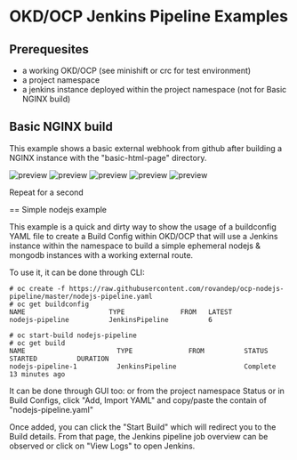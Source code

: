 # OKD/OCP Jenkins Pipeline Examples

## Prerequesites 

- a working OKD/OCP (see minishift or crc for test environment)
- a project namespace
- a jenkins instance deployed within the project namespace (not for Basic NGINX build)

## Basic NGINX build 

This example shows a basic external webhook from github after building a NGINX instance with the
"basic-html-page" directory. 

![preview](https://raw.githubusercontent.com/rovandep/ocp-nodejs-pipeline/master/images/basic-html-page-01.gif)
![preview](https://raw.githubusercontent.com/rovandep/ocp-nodejs-pipeline/master/images/basic-html-page-02.gif)
![preview](https://raw.githubusercontent.com/rovandep/ocp-nodejs-pipeline/master/images/basic-html-page-03.gif)
![preview](https://raw.githubusercontent.com/rovandep/ocp-nodejs-pipeline/master/images/basic-html-page-04.gif)
![preview](https://raw.githubusercontent.com/rovandep/ocp-nodejs-pipeline/master/images/basic-html-page-05.gif)


Repeat for a second 


== Simple nodejs example

This example is a quick and dirty way to show the usage of a buildconfig YAML file to create a 
Build Config within OKD/OCP that will use a Jenkins instance within the namespace to build
a simple ephemeral nodejs & mongodb instances with a working external route. 

To use it, it can be done through CLI: 
``` 
# oc create -f https://raw.githubusercontent.com/rovandep/ocp-nodejs-pipeline/master/nodejs-pipeline.yaml
# oc get buildconfig
NAME                     TYPE              FROM   LATEST
nodejs-pipeline          JenkinsPipeline          6

# oc start-build nodejs-pipeline
# oc get build
NAME                       TYPE              FROM          STATUS     STARTED          DURATION
nodejs-pipeline-1          JenkinsPipeline                 Complete   13 minutes ago   
``` 

It can be done through GUI too:
or from the project namespace Status or in Build Configs, click "Add, Import YAML" and copy/paste 
the contain of "nodejs-pipeline.yaml"

Once added, you can click the "Start Build" which will redirect you to the Build details. From that page,
the Jenkins pipeline job overview can be observed or click on "View Logs" to open Jenkins. 
